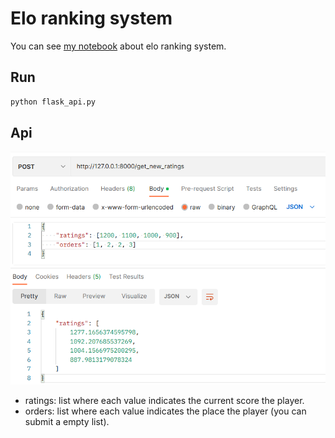 # Elo ranking system

You can see [my notebook]('https://daodam.notion.site/Elo-rating-system-f90306cbd83e4ab29c5b0d0319a3c791) about elo ranking system.

## Run

```bash
python flask_api.py
```

## Api

![imgae](img/api_ex.png)

- ratings: list where each value indicates the current score the player.
- orders: list where each value indicates the place the player (you can submit a empty list).